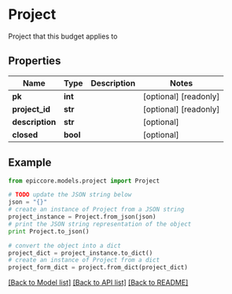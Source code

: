 # Project

Project that this budget applies to

## Properties

Name | Type | Description | Notes
------------ | ------------- | ------------- | -------------
**pk** | **int** |  | [optional] [readonly] 
**project_id** | **str** |  | [optional] [readonly] 
**description** | **str** |  | [optional] 
**closed** | **bool** |  | [optional] 

## Example

```python
from epiccore.models.project import Project

# TODO update the JSON string below
json = "{}"
# create an instance of Project from a JSON string
project_instance = Project.from_json(json)
# print the JSON string representation of the object
print Project.to_json()

# convert the object into a dict
project_dict = project_instance.to_dict()
# create an instance of Project from a dict
project_form_dict = project.from_dict(project_dict)
```
[[Back to Model list]](../README.md#documentation-for-models) [[Back to API list]](../README.md#documentation-for-api-endpoints) [[Back to README]](../README.md)


